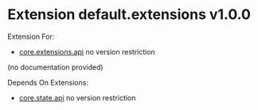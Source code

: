 # Extension default.extensions v1.0.0

Extension For:
* [core.extensions.api](core.extensions.api.md)
  no version restriction


(no documentation provided)


Depends On Extensions:
* [core.state.api](core.state.api.md)
  no version restriction






